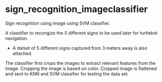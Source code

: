 # sign_recognition_imageclassifier
Sign recognition using image using SVM classifier.

A classifier to recongize the 5 different signs to be used later for turtlebot navigation.

- A datset of 5 different signs captured from 3 meters away is also attached. 

The classifier first crops the images to extract relevant features from the image. Cropping the image is based on color. Cropped image is flattened and sent to KNN and SVM classifier for testing the data set. 


